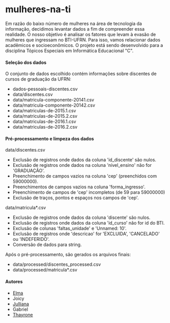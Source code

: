 # mulheres-na-ti

Em razão do baixo número de mulheres na área de tecnologia da informação, decidimos levantar dados a fim de compreender essa realidade. O nosso objetivo é analisar os fatores que levam à evasão de mulheres que ingressam no BTI-UFRN. Para isso, vamos relacionar dados acadêmicos e socioeconômicos.
O projeto está sendo desenvolvido para a disciplina Tópicos Especiais em Informática Educacional "C".


#### Seleção dos dados

O conjunto de dados escolhido contém informações sobre discentes de cursos de graduação da UFRN:
- dados-pessoais-discentes.csv
- data/discentes.csv
- data/matricula-componente-20141.csv
- data/matricula-componente-20142.csv
- data/matriculas-de-2015.1.csv
- data/matriculas-de-2015.2.csv
- data/matriculas-de-2016.1.csv
- data/matriculas-de-2016.2.csv


#### Pré-processamento e limpeza dos dados

data/discentes.csv
- Exclusão de registros onde dados da coluna 'id_discente' são nulos.
- Exclusão de registros onde dados na coluna 'nível_ensino' não for 'GRADUAÇÃO'.
- Preenchimento de campos vazios na coluna 'cep' (preenchidos com 59000000).
- Preenchimentos de campos vazios na coluna 'forma_ingresso'.
- Preenchimento de campos de 'cep' incompletos (de 59 para 59000000)
- Exclusão de traços, pontos e espaços nos campos de 'cep'.

data/matricula*.csv
- Exclusão de registros onde dados da coluna 'discente' são nulos.
- Exclusão de registros onde dados da coluna 'id_curso' não for id do BTI.
- Exclusão de colunas 'faltas_unidade' e 'Unnamed: 10'.
- Exclusão de registros onde 'descricao' for 'EXCLUIDA', 'CANCELADO' ou 'INDEFERIDO'.
- Conversão de dados para string.


Após o pré-processamento, são gerados os arquivos finais:
- data/processed/discentes_processed.csv
- data/processed/matricula*.csv


#### Autores

* [Elma](https://github.com/elmasantos/)
* Joicy
* [Julliana](https://github.com/JuhCrln)
* Gabriel
* [Thayrone](https://github.com/thaydds)


